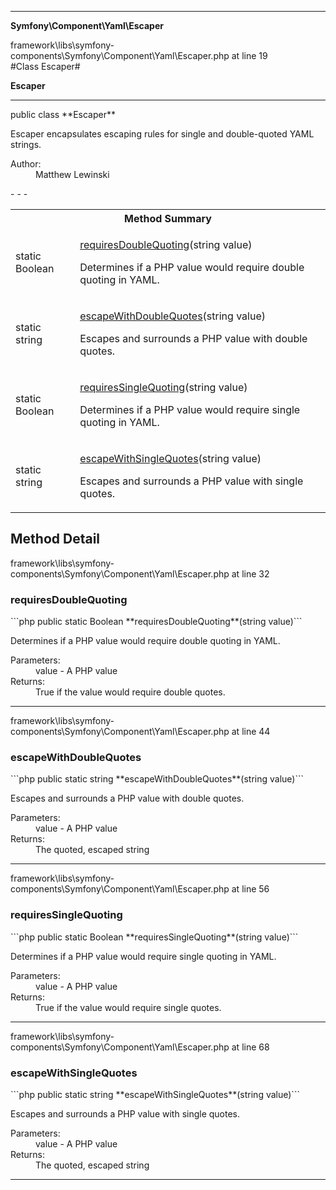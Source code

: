 - - -

**Symfony\Component\Yaml\Escaper**
<div class="location">framework\libs\symfony-components\Symfony\Component\Yaml\Escaper.php at line 19</div>
#Class Escaper#

**Escaper**


- - -

<p class="signature">public  class **Escaper**</p>

<div class="comment" id="overview_description"><p>Escaper encapsulates escaping rules for single and double-quoted
YAML strings.</p></div>

<dl>
<dt>Author:</dt>
<dd>Matthew Lewinski <matthew@lewinski.org></dd>
</dl>
- - -

<table id="summary_method">
<tr><th colspan="2">Method Summary</th></tr>
<tr>
<td class="type">static  Boolean</td>
<td class="description"><p class="name"><a href="#requiresDoubleQuoting">requiresDoubleQuoting</a>(string value)</p><p class="description">Determines if a PHP value would require double quoting in YAML.</p></td>
</tr>
<tr>
<td class="type">static  string</td>
<td class="description"><p class="name"><a href="#escapeWithDoubleQuotes">escapeWithDoubleQuotes</a>(string value)</p><p class="description">Escapes and surrounds a PHP value with double quotes.</p></td>
</tr>
<tr>
<td class="type">static  Boolean</td>
<td class="description"><p class="name"><a href="#requiresSingleQuoting">requiresSingleQuoting</a>(string value)</p><p class="description">Determines if a PHP value would require single quoting in YAML.</p></td>
</tr>
<tr>
<td class="type">static  string</td>
<td class="description"><p class="name"><a href="#escapeWithSingleQuotes">escapeWithSingleQuotes</a>(string value)</p><p class="description">Escapes and surrounds a PHP value with single quotes.</p></td>
</tr>
</table>

<h2 id="detail_method">Method Detail</h2>
<div class="location">framework\libs\symfony-components\Symfony\Component\Yaml\Escaper.php at line 32</div>
<h3 id="requiresDoubleQuoting()">requiresDoubleQuoting</h3>
```php
public static  Boolean **requiresDoubleQuoting**(string value)```
<div class="details">
<p>Determines if a PHP value would require double quoting in YAML.</p><dl>
<dt>Parameters:</dt>
<dd>value - A PHP value</dd>
<dt>Returns:</dt>
<dd>True if the value would require double quotes.</dd>
</dl>
</div>

- - -

<div class="location">framework\libs\symfony-components\Symfony\Component\Yaml\Escaper.php at line 44</div>
<h3 id="escapeWithDoubleQuotes()">escapeWithDoubleQuotes</h3>
```php
public static  string **escapeWithDoubleQuotes**(string value)```
<div class="details">
<p>Escapes and surrounds a PHP value with double quotes.</p><dl>
<dt>Parameters:</dt>
<dd>value - A PHP value</dd>
<dt>Returns:</dt>
<dd>The quoted, escaped string</dd>
</dl>
</div>

- - -

<div class="location">framework\libs\symfony-components\Symfony\Component\Yaml\Escaper.php at line 56</div>
<h3 id="requiresSingleQuoting()">requiresSingleQuoting</h3>
```php
public static  Boolean **requiresSingleQuoting**(string value)```
<div class="details">
<p>Determines if a PHP value would require single quoting in YAML.</p><dl>
<dt>Parameters:</dt>
<dd>value - A PHP value</dd>
<dt>Returns:</dt>
<dd>True if the value would require single quotes.</dd>
</dl>
</div>

- - -

<div class="location">framework\libs\symfony-components\Symfony\Component\Yaml\Escaper.php at line 68</div>
<h3 id="escapeWithSingleQuotes()">escapeWithSingleQuotes</h3>
```php
public static  string **escapeWithSingleQuotes**(string value)```
<div class="details">
<p>Escapes and surrounds a PHP value with single quotes.</p><dl>
<dt>Parameters:</dt>
<dd>value - A PHP value</dd>
<dt>Returns:</dt>
<dd>The quoted, escaped string</dd>
</dl>
</div>

- - -

